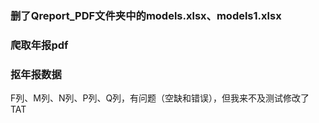### 删了Qreport_PDF文件夹中的models.xlsx、models1.xlsx

### 爬取年报pdf

### 抠年报数据

F列、M列、N列、P列、Q列，有问题（空缺和错误），但我来不及测试修改了 TAT

